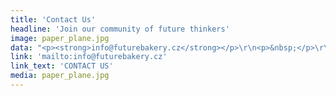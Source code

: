 ```yaml
---
title: 'Contact Us'
headline: 'Join our community of future thinkers'
image: paper_plane.jpg
data: "<p><strong>info@futurebakery.cz</strong></p>\r\n<p>&nbsp;</p>\r\n<p><strong>The Future Bakery s.r.o.<br /></strong>Opletalova 1013/59, Nov&eacute; Mesto<br />110 00 Praha 1<br />IC: 24168858 DIC: CZ24168858</p>\r\n<p>&nbsp;</p>\r\n<p>&nbsp;</p>"
link: 'mailto:info@futurebakery.cz'
link_text: 'CONTACT US'
media: paper_plane.jpg
---
```


